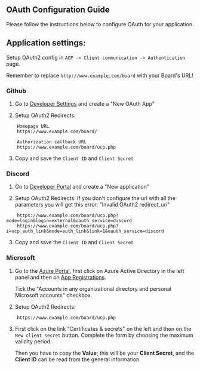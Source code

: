 ## OAuth Configuration Guide

Please follow the instructions below to configure OAuth for your application.

## Application settings:

Setup OAuth2 config in `ACP -> Client communication -> Authentication` page.

Remember to replace `http://www.example.com/board` with your Board's URL!


### Github

1. Go to [Developer Settings](https://github.com/settings/developers) and create a "New OAuth App"

2. Setup OAuth2 Redirects:
```
    Homepage URL
    https://www.example.com/board/

    Authorization callback URL
    https://www.example.com/board/ucp.php
```

3. Copy and save the `Client ID` and `Client Secret`


### Discord

1. Go to [Developer Portal](https://discordapp.com/developers/applications) and create a "New application"

2. Setup OAuth2 Redirects:
   If you don't configure the url with all the parameters you will get this error: "Invalid OAuth2 redirect_uri"
```
    https://www.example.com/board/ucp.php?mode=login&login=external&oauth_service=discord
    https://www.example.com/board/ucp.php?i=ucp_auth_link&mode=auth_link&link=1&oauth_service=discord
```

3. Copy and save the `Client ID` and `Client Secret`


### Microsoft

1. Go to the [Azure Portal](https://portal.azure.com/), first click on Azure Active Directory in the left panel and then on [App Registrations](https://portal.azure.com/#blade/Microsoft_AAD_RegisteredApps/ApplicationsListBlade).

   Tick the "Accounts in any organizational directory and personal Microsoft accounts" checkbox.

2. Setup OAuth2 Redirects:
```
    https://www.example.com/board/ucp.php
```

3. First click on the link "Certificates & secrets" on the left and then on the `New client secret` button. 
   Complete the form by choosing the maximum validity period.

   Then you have to copy the **Value**; this will be your **Client Secret**, and the **Client ID** can be read from the general information.
